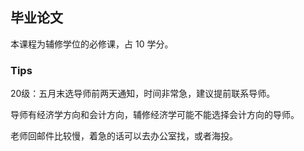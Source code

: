 ## 毕业论文

本课程为辅修学位的必修课，占 10 学分。

### Tips

20级：五月末选导师前两天通知，时间非常急，建议提前联系导师。

导师有经济学方向和会计方向，辅修经济学可能不能选择会计方向的导师。

老师回邮件比较慢，着急的话可以去办公室找，或者海投。

